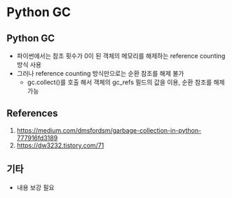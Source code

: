 # Python GC

## Python GC

- 파이썬에서는 참조 횟수가 0이 된 객체의 메모리를 해제하는 reference counting 방식 사용
- 그러나 reference counting 방식만으로는 순환 참조를 해제 불가
  - gc.collect()를 호출 해서 객체의 gc_refs 필드의 값을 이용, 순환 참조를 해제 가능

## References

1. https://medium.com/dmsfordsm/garbage-collection-in-python-777916fd3189
2. https://dw3232.tistory.com/71

## 기타

- 내용 보강 필요
